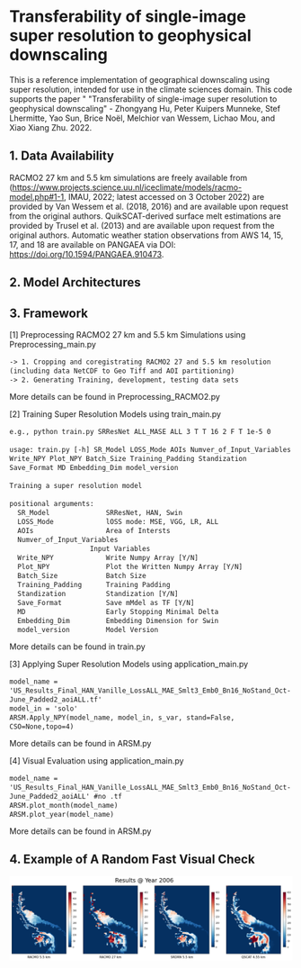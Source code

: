 # Transferability of single-image super resolution to geophysical downscaling

This is a reference implementation of geographical downscaling using super resolution, intended for use in the climate sciences domain. This code supports the paper " "Transferability of single-image super resolution to geophysical downscaling" - Zhongyang Hu, Peter Kuipers Munneke, Stef Lhermitte, Yao Sun, Brice Noël, Melchior van Wessem, Lichao Mou, and Xiao Xiang Zhu. 2022.

## 1. Data Availability

RACMO2 27 km and 5.5 km simulations are freely available from (https://www.projects.science.uu.nl/iceclimate/models/racmo-model.php#1-1, IMAU, 2022; latest accessed on 3 October 2022) are provided by Van Wessem et al. (2018, 2016) and are available upon request from the original authors. QuikSCAT-derived surface melt estimations are provided by Trusel et al. (2013) and are available upon request from the original authors. Automatic weather station observations from AWS 14, 15, 17, and 18 are available on PANGAEA via DOI: https://doi.org/10.1594/PANGAEA.910473.

## 2. Model Architectures

## 3. Framework

[1] Preprocessing RACMO2 27 km and 5.5 km Simulations using Preprocessing_main.py

    -> 1. Cropping and coregistrating RACMO2 27 and 5.5 km resolution (including data NetCDF to Geo Tiff and AOI partitioning)
    -> 2. Generating Training, development, testing data sets

More details can be found in Preprocessing_RACMO2.py

[2] Training Super Resolution Models using train_main.py

    e.g., python train.py SRResNet ALL_MASE ALL 3 T T 16 2 F T 1e-5 0
    
    usage: train.py [-h] SR_Model LOSS_Mode AOIs Numver_of_Input_Variables Write_NPY Plot_NPY Batch_Size Training_Padding Standization Save_Format MD Embedding_Dim model_version

    Training a super resolution model

    positional arguments:
      SR_Model              SRResNet, HAN, Swin
      LOSS_Mode             lOSS mode: MSE, VGG, LR, ALL
      AOIs                  Area of Intersts
      Numver_of_Input_Variables
                        Input Variables
      Write_NPY             Write Numpy Array [Y/N]
      Plot_NPY              Plot the Written Numpy Array [Y/N]
      Batch_Size            Batch Size
      Training_Padding      Training Padding
      Standization          Standization [Y/N]
      Save_Format           Save mMdel as TF [Y/N]
      MD                    Early Stopping Minimal Delta
      Embedding_Dim         Embedding Dimension for Swin
      model_version         Model Version

More details can be found in train.py

[3] Applying Super Resolution Models using application_main.py

    model_name = 'US_Results_Final_HAN_Vanille_LossALL_MAE_Smlt3_Emb0_Bn16_NoStand_Oct-June_Padded2_aoiALL.tf'
    model_in = 'solo' 
    ARSM.Apply_NPY(model_name, model_in, s_var, stand=False, CSO=None,topo=4)
    
More details can be found in ARSM.py

[4] Visual Evaluation using application_main.py

    model_name = 'US_Results_Final_HAN_Vanille_LossALL_MAE_Smlt3_Emb0_Bn16_NoStand_Oct-June_Padded2_aoiALL' #no .tf
    ARSM.plot_month(model_name)
    ARSM.plot_year(model_name) 


More details can be found in ARSM.py


## 4. Example of A Random Fast Visual Check

![Yearly result in the year 2006](Examples/5.png)
